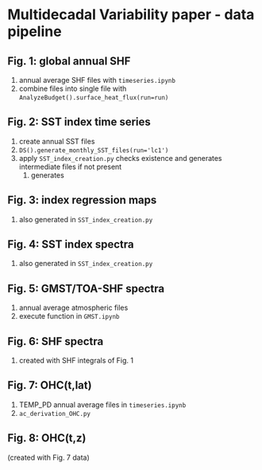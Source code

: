 # Multidecadal Variability paper - data pipeline

## Fig. 1:  global annual SHF
1. annual average SHF files with `timeseries.ipynb`
2. combine files into single file with `AnalyzeBudget().surface_heat_flux(run=run)`

## Fig. 2:  SST index time series

1. create annual SST files
2. `DS().generate_monthly_SST_files(run='lc1')`
2. apply `SST_index_creation.py` checks existence and generates intermediate files if not present
    1. generates 
    
## Fig. 3:  index regression maps
1. also generated in `SST_index_creation.py`

## Fig. 4:  SST index spectra
1. also generated in `SST_index_creation.py`

## Fig. 5:  GMST/TOA-SHF spectra
1. annual average atmospheric files
2. execute function in `GMST.ipynb`

## Fig. 6:  SHF spectra
1. created with SHF integrals of Fig. 1

## Fig. 7:  OHC(t,lat)
1. TEMP_PD annual average files in `timeseries.ipynb`
2. `ac_derivation_OHC.py`

## Fig. 8:  OHC(t,z)
(created with Fig. 7 data)
